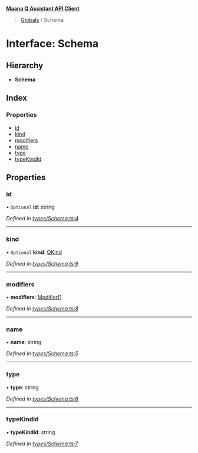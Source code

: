 **[Maana Q Assistant API Client](../README.md)**

> [Globals](../README.md) / Schema

# Interface: Schema

## Hierarchy

* **Schema**

## Index

### Properties

* [id](schema.md#id)
* [kind](schema.md#kind)
* [modifiers](schema.md#modifiers)
* [name](schema.md#name)
* [type](schema.md#type)
* [typeKindId](schema.md#typekindid)

## Properties

### id

• `Optional` **id**: string

*Defined in [types/Schema.ts:4](https://github.com/maana-io/q-assistant-client/blob/develop/src/types/Schema.ts#L4)*

___

### kind

• `Optional` **kind**: [QKind](qkind.md)

*Defined in [types/Schema.ts:9](https://github.com/maana-io/q-assistant-client/blob/develop/src/types/Schema.ts#L9)*

___

### modifiers

•  **modifiers**: [Modifier](../README.md#modifier)[]

*Defined in [types/Schema.ts:8](https://github.com/maana-io/q-assistant-client/blob/develop/src/types/Schema.ts#L8)*

___

### name

•  **name**: string

*Defined in [types/Schema.ts:5](https://github.com/maana-io/q-assistant-client/blob/develop/src/types/Schema.ts#L5)*

___

### type

•  **type**: string

*Defined in [types/Schema.ts:6](https://github.com/maana-io/q-assistant-client/blob/develop/src/types/Schema.ts#L6)*

___

### typeKindId

•  **typeKindId**: string

*Defined in [types/Schema.ts:7](https://github.com/maana-io/q-assistant-client/blob/develop/src/types/Schema.ts#L7)*
